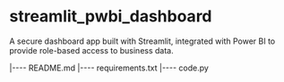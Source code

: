 # streamlit_pwbi_dashboard

A secure dashboard app built with Streamlit, integrated with Power BI to provide role-based access to business data.

|---- README.md
|---- requirements.txt
|---- code.py
